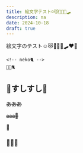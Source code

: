 ```yaml
---
title: 絵文字テスト☺😻👩‍👩‍👧🛹
description: na
date: 2024-10-18
draft: true
---
```


絵文字のテスト☺😻👩‍👩‍👧🛹❤💛

```neko
<!-- neko🐈 -->
🍮🍮🐈
``` 

## 🍣すしすし🍣

~~あああ~~  

~~aaa🐰~~  

🍮  

### 🍖🍗🥩